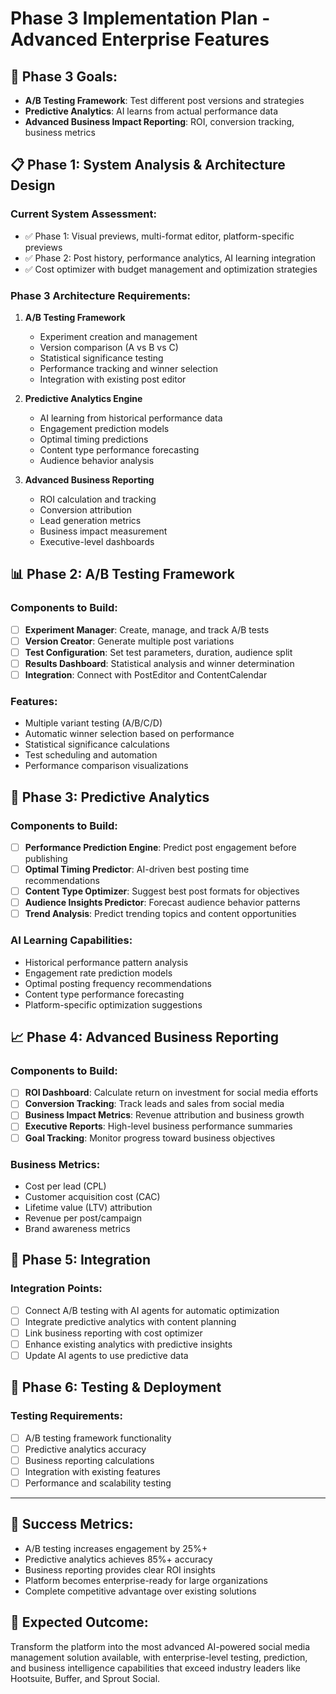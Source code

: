 # Phase 3 Implementation Plan - Advanced Enterprise Features

## 🎯 **Phase 3 Goals:**
- **A/B Testing Framework**: Test different post versions and strategies
- **Predictive Analytics**: AI learns from actual performance data
- **Advanced Business Impact Reporting**: ROI, conversion tracking, business metrics

## 📋 **Phase 1: System Analysis & Architecture Design**

### Current System Assessment:
- ✅ Phase 1: Visual previews, multi-format editor, platform-specific previews
- ✅ Phase 2: Post history, performance analytics, AI learning integration
- ✅ Cost optimizer with budget management and optimization strategies

### Phase 3 Architecture Requirements:
1. **A/B Testing Framework**
   - Experiment creation and management
   - Version comparison (A vs B vs C)
   - Statistical significance testing
   - Performance tracking and winner selection
   - Integration with existing post editor

2. **Predictive Analytics Engine**
   - AI learning from historical performance data
   - Engagement prediction models
   - Optimal timing predictions
   - Content type performance forecasting
   - Audience behavior analysis

3. **Advanced Business Reporting**
   - ROI calculation and tracking
   - Conversion attribution
   - Lead generation metrics
   - Business impact measurement
   - Executive-level dashboards

## 📊 **Phase 2: A/B Testing Framework**

### Components to Build:
- [ ] **Experiment Manager**: Create, manage, and track A/B tests
- [ ] **Version Creator**: Generate multiple post variations
- [ ] **Test Configuration**: Set test parameters, duration, audience split
- [ ] **Results Dashboard**: Statistical analysis and winner determination
- [ ] **Integration**: Connect with PostEditor and ContentCalendar

### Features:
- Multiple variant testing (A/B/C/D)
- Automatic winner selection based on performance
- Statistical significance calculations
- Test scheduling and automation
- Performance comparison visualizations

## 🔮 **Phase 3: Predictive Analytics**

### Components to Build:
- [ ] **Performance Prediction Engine**: Predict post engagement before publishing
- [ ] **Optimal Timing Predictor**: AI-driven best posting time recommendations
- [ ] **Content Type Optimizer**: Suggest best post formats for objectives
- [ ] **Audience Insights Predictor**: Forecast audience behavior patterns
- [ ] **Trend Analysis**: Predict trending topics and content opportunities

### AI Learning Capabilities:
- Historical performance pattern analysis
- Engagement rate prediction models
- Optimal posting frequency recommendations
- Content type performance forecasting
- Platform-specific optimization suggestions

## 📈 **Phase 4: Advanced Business Reporting**

### Components to Build:
- [ ] **ROI Dashboard**: Calculate return on investment for social media efforts
- [ ] **Conversion Tracking**: Track leads and sales from social media
- [ ] **Business Impact Metrics**: Revenue attribution and business growth
- [ ] **Executive Reports**: High-level business performance summaries
- [ ] **Goal Tracking**: Monitor progress toward business objectives

### Business Metrics:
- Cost per lead (CPL)
- Customer acquisition cost (CAC)
- Lifetime value (LTV) attribution
- Revenue per post/campaign
- Brand awareness metrics

## 🔗 **Phase 5: Integration**

### Integration Points:
- [ ] Connect A/B testing with AI agents for automatic optimization
- [ ] Integrate predictive analytics with content planning
- [ ] Link business reporting with cost optimizer
- [ ] Enhance existing analytics with predictive insights
- [ ] Update AI agents to use predictive data

## 🧪 **Phase 6: Testing & Deployment**

### Testing Requirements:
- [ ] A/B testing framework functionality
- [ ] Predictive analytics accuracy
- [ ] Business reporting calculations
- [ ] Integration with existing features
- [ ] Performance and scalability testing

---

## 🎯 **Success Metrics:**
- A/B testing increases engagement by 25%+
- Predictive analytics achieves 85%+ accuracy
- Business reporting provides clear ROI insights
- Platform becomes enterprise-ready for large organizations
- Complete competitive advantage over existing solutions

## 🚀 **Expected Outcome:**
Transform the platform into the most advanced AI-powered social media management solution available, with enterprise-level testing, prediction, and business intelligence capabilities that exceed industry leaders like Hootsuite, Buffer, and Sprout Social.

